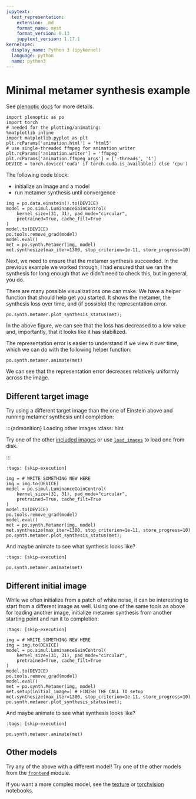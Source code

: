```yaml
---
jupytext:
  text_representation:
    extension: .md
    format_name: myst
    format_version: 0.13
    jupytext_version: 1.17.1
kernelspec:
  display_name: Python 3 (ipykernel)
  language: python
  name: python3
---
```


# Minimal metamer synthesis example

See [plenoptic docs](https://docs.plenoptic.org/) for more details.

```{code-cell} ipython3
import plenoptic as po
import torch
# needed for the plotting/animating:
%matplotlib inline
import matplotlib.pyplot as plt
plt.rcParams['animation.html'] = 'html5'
# use single-threaded ffmpeg for animation writer
plt.rcParams['animation.writer'] = 'ffmpeg'
plt.rcParams['animation.ffmpeg_args'] = ['-threads', '1']
DEVICE = torch.device('cuda' if torch.cuda.is_available() else 'cpu')
```

The following code block:
- initialize an image and a model
- run metamer synthesis until convergence

```{code-cell} ipython3
img = po.data.einstein().to(DEVICE)
model = po.simul.LuminanceGainControl(
    kernel_size=(31, 31), pad_mode="circular",
    pretrained=True, cache_filt=True
)
model.to(DEVICE)
po.tools.remove_grad(model)
model.eval()
met = po.synth.Metamer(img, model)
met.synthesize(max_iter=1300, stop_criterion=1e-11, store_progress=10)
```

Next, we need to ensure that the metamer synthesis succeeded. In the previous example we worked through, I had ensured that we ran the synthesis for long enough that we didn't need to check this, but in general, you do.

There are many possible visualizations one can make. We have a helper function that should help get you started. It shows the metamer, the synthesis loss over time, and (if possible) the representation error.

```{code-cell} ipython3
po.synth.metamer.plot_synthesis_status(met);
```

In the above figure, we can see that the loss has decreased to a low value and, importantly, that it looks like it has stabilized.

The representation error is easier to understand if we view it over time, which we can do with the following helper function:

```{code-cell} ipython3
po.synth.metamer.animate(met)
```

We can see that the representation error decreases relatively uniformly across the image.

## Different target image

Try using a different target image than the one of Einstein above and running metamer synthesis until completion:

:::{admonition} Loading other images
:class: hint

Try one of the other [included images](https://docs.plenoptic.org/docs/branch/main/api/plenoptic.data.html#module-plenoptic.data) or use [`load_images`](https://docs.plenoptic.org/docs/branch/main/api/plenoptic.tools.html#plenoptic.tools.data.load_images) to load one from disk.

:::

```{code-cell} ipython3
:tags: [skip-execution]

img = # WRITE SOMETHING NEW HERE
img = img.to(DEVICE)
model = po.simul.LuminanceGainControl(
    kernel_size=(31, 31), pad_mode="circular",
    pretrained=True, cache_filt=True
)
model.to(DEVICE)
po.tools.remove_grad(model)
model.eval()
met = po.synth.Metamer(img, model)
met.synthesize(max_iter=1300, stop_criterion=1e-11, store_progress=10)
po.synth.metamer.plot_synthesis_status(met);
```

And maybe animate to see what synthesis looks like?

```{code-cell} ipython3
:tags: [skip-execution]

po.synth.metamer.animate(met)
```

## Different initial image

While we often initialize from a patch of white noise, it can be interesting to start from a different image as well. Using one of the same tools as above for loading another image, initialize metamer synthesis from another starting point and run it to completion:

```{code-cell} ipython3
:tags: [skip-execution]

img = # WRITE SOMETHING NEW HERE
img = img.to(DEVICE)
model = po.simul.LuminanceGainControl(
    kernel_size=(31, 31), pad_mode="circular",
    pretrained=True, cache_filt=True
)
model.to(DEVICE)
po.tools.remove_grad(model)
model.eval()
met = po.synth.Metamer(img, model)
met.setup(initial_image=) # FINISH THE CALL TO setup
met.synthesize(max_iter=1300, stop_criterion=1e-11, store_progress=10)
po.synth.metamer.plot_synthesis_status(met);
```

And maybe animate to see what synthesis looks like?

```{code-cell} ipython3
:tags: [skip-execution]

po.synth.metamer.animate(met)
```

## Other models

Try any of the above with a different model! Try one of the other models from the [`frontend`](https://docs.plenoptic.org/docs/branch/main/api/plenoptic.simulate.models.html#module-plenoptic.simulate.models.frontend) module.

If you want a more complex model, see the [texture](./textures.md) or [torchvision](./torchvision.md) notebooks.
